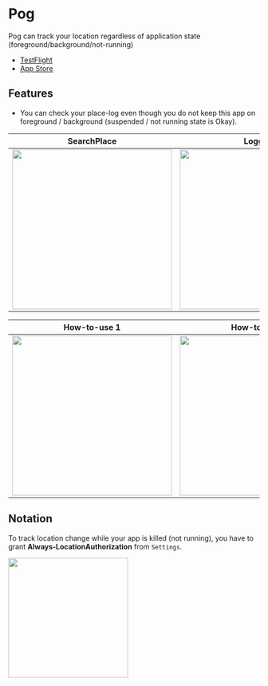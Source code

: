 # Pog

Pog can track your location regardless of application state (foreground/background/not-running)

- [TestFlight](https://testflight.apple.com/join/l3cUMuOx)
- [App Store](https://apps.apple.com/us/app/pog/id1624689465)

## Features

- You can check your place-log even though you do not keep this app on foreground / background (suspended / not running state is Okay).

| SearchPlace                                                                                                                   | Logging                                                                                                                       | Settings                                                                                                                       |
| ----------------------------------------------------------------------------------------------------------------------------- | ----------------------------------------------------------------------------------------------------------------------------- | ------------------------------------------------------------------------------------------------------------------------------ |
| <img src="https://user-images.githubusercontent.com/44002126/177037600-16f3db87-7dc1-4690-8a5f-3cc2c322c684.png" width=320px> | <img src="https://user-images.githubusercontent.com/44002126/175821035-a6619613-a7fa-4b11-b600-3e29edf007be.PNG" width=320px> | <img src="https://user-images.githubusercontent.com/44002126/177037533-b28ea71c-bfa2-4a02-98d2-7fe308d45c7d.jpeg" width=320px> |

| How-to-use 1                                                                                                                  | How-to-use 2                                                                                                                  | How-to-use 3                                                                                                                  |
| ----------------------------------------------------------------------------------------------------------------------------- | ----------------------------------------------------------------------------------------------------------------------------- | ----------------------------------------------------------------------------------------------------------------------------- |
| <img src="https://user-images.githubusercontent.com/44002126/175821039-ecebfb41-523d-45d9-9dc1-1f7d58e173a0.PNG" width=320px> | <img src="https://user-images.githubusercontent.com/44002126/175821125-df1ba00f-4381-47bb-91bb-7054db5b5a0f.PNG" width=320px> | <img src="https://user-images.githubusercontent.com/44002126/175821132-3fd48600-fc99-43c0-bd0d-3316def02302.PNG" width=320px> |

## Notation

To track location change while your app is killed (not running), you have to grant **Always-LocationAuthorization** from `Settings`.

<img src="https://user-images.githubusercontent.com/44002126/175754437-dcb2cc4a-f468-4715-9b67-d09a52330714.PNG" width=240px>
